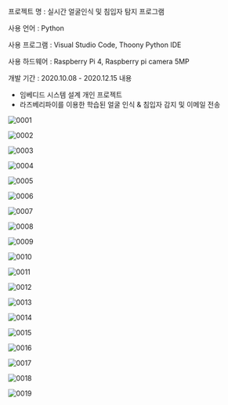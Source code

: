 프로젝트 명 : 실시간 얼굴인식 및 침입자 탐지 프로그램

사용 언어 : Python

사용 프로그램 : Visual Studio Code, Thoony Python IDE

사용 하드웨어 : Raspberry Pi 4, Raspberry pi camera 5MP

개발 기간 : 2020.10.08 - 2020.12.15
내용

- 임베디드 시스템 설계 개인 프로젝트
- 라즈베리파이를 이용한 학습된 얼굴 인식 & 침입자 감지 및 이메일 전송

![0001](https://user-images.githubusercontent.com/50795314/119278048-ea129980-bc5d-11eb-98de-68ee8b3cc13c.jpg)

![0002](https://user-images.githubusercontent.com/50795314/119278050-ec74f380-bc5d-11eb-8269-99fea95ce954.jpg)

![0003](https://user-images.githubusercontent.com/50795314/119278051-eda62080-bc5d-11eb-8fd7-62a4e60e30cc.jpg)

![0004](https://user-images.githubusercontent.com/50795314/119278053-eed74d80-bc5d-11eb-8359-d95ebabfba55.jpg)

![0005](https://user-images.githubusercontent.com/50795314/119278058-f3036b00-bc5d-11eb-8f49-c90779bb6b4e.jpg)

![0006](https://user-images.githubusercontent.com/50795314/119278063-f696f200-bc5d-11eb-9b38-0ce00ee9ba65.jpg)

![0007](https://user-images.githubusercontent.com/50795314/119278065-f860b580-bc5d-11eb-8577-63c8b967de0d.jpg)

![0008](https://user-images.githubusercontent.com/50795314/119278067-fa2a7900-bc5d-11eb-9023-d6c498c5dc0c.jpg)

![0009](https://user-images.githubusercontent.com/50795314/119278070-fb5ba600-bc5d-11eb-821c-63aa8466490a.jpg)

![0010](https://user-images.githubusercontent.com/50795314/119278072-fc8cd300-bc5d-11eb-9002-bf51398052d0.jpg)

![0011](https://user-images.githubusercontent.com/50795314/119278074-fe569680-bc5d-11eb-9906-7192149d2263.jpg)

![0012](https://user-images.githubusercontent.com/50795314/119278076-00205a00-bc5e-11eb-9926-be48c934eef3.jpg)

![0013](https://user-images.githubusercontent.com/50795314/119278078-01ea1d80-bc5e-11eb-9302-d58e6d079a9a.jpg)

![0014](https://user-images.githubusercontent.com/50795314/119278081-03b3e100-bc5e-11eb-8c5c-5597e21fbab3.jpg)

![0015](https://user-images.githubusercontent.com/50795314/119278082-04e50e00-bc5e-11eb-9f05-4ac6a4f44e97.jpg)

![0016](https://user-images.githubusercontent.com/50795314/119278084-06163b00-bc5e-11eb-9d34-4c097e4ea9ab.jpg)

![0017](https://user-images.githubusercontent.com/50795314/119278086-07dffe80-bc5e-11eb-9356-fc94001b12ee.jpg)

![0018](https://user-images.githubusercontent.com/50795314/119278087-08789500-bc5e-11eb-966b-7cddb57d8da5.jpg)

![0019](https://user-images.githubusercontent.com/50795314/119278090-0a425880-bc5e-11eb-913e-f6005c19dbd6.jpg)

